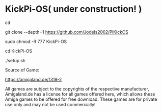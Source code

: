 # KickPi-OS( under construction! )

cd

git clone --depth=1 https://github.com/Jodels2002/PiKickOS

sudo chmod -R 777 KickPi-OS

cd KickPi-OS


./setup.sh


Source of Game:

https://amigaland.de/1318-2

All games are subject to the copyrights of the respective manufacturer, Amigaland.de has a license for all games offered here, which allows these Amiga games to be offered for free download. These games are for private use only and may not be used commercially! 
